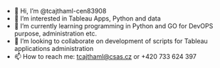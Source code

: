 - 👋 Hi, I’m @tcajthaml-cen83908
- 👀 I’m interested in Tableau Apps, Python and data
- 🌱 I’m currently learning programming in Python and GO for DevOPS purpose, administration etc.
- 💞️ I’m looking to collaborate on development of scripts for Tableau applications administration
- 📫 How to reach me: tcajthaml@csas.cz or +420 733 624 397

<!---
tcajthaml-cen83908/tcajthaml-cen83908 is a ✨ special ✨ repository because its `README.md` (this file) appears on your GitHub profile.
You can click the Preview link to take a look at your changes.
--->
